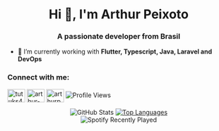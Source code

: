 <h1 align="center">Hi 👋, I'm Arthur Peixoto</h1>
<h3 align="center">A passionate developer from Brasil</h3>

- 🌱 I’m currently working with **Flutter, Typescript, Java, Laravel and DevOps**

<h3 align="left">Connect with me:</h3>
<p align="left">
<a href="https://twitter.com/tutuks4321" target="blank"><img align="center" src="https://raw.githubusercontent.com/rahuldkjain/github-profile-readme-generator/master/src/images/icons/Social/twitter.svg" alt="tutuks4321" height="30" width="40" /></a>
<a href="https://linkedin.com/in/arthur-peixoto-41304225a" target="blank"><img align="center" src="https://raw.githubusercontent.com/rahuldkjain/github-profile-readme-generator/master/src/images/icons/Social/linked-in-alt.svg" alt="arthur-peixoto-41304225a" height="30" width="40" /></a>
<a href="https://instagram.com/arthurpeixot0" target="blank"><img align="center" src="https://raw.githubusercontent.com/rahuldkjain/github-profile-readme-generator/master/src/images/icons/Social/instagram.svg" alt="arthurpeixot0" height="30" width="40" /></a>
<img src="https://komarev.com/ghpvc/?username=Arthur-Peixoto&color=blueviolet" alt="Profile Views">
</p>

<div align="center" display="flex">
<img src="https://github-readme-stats.vercel.app/api?username=Arthur-Peixoto&theme=dark&show_icons=true" alt="GitHub Stats">
<a href="https://github.com/Arthur-Peixoto/github-readme-stats">
<img src="https://github-readme-stats.vercel.app/api/top-langs/?username=Arthur-Peixoto&hide_progress=false&theme=dark&show_icons=true&locale=en&layout=compact&langs_count=10" alt="Top Languages">
</a>

</div>

<div align="center">
<img src="https://spotify-recently-played-readme.vercel.app/api?user=31lef5vzawdrhiokhjtf2unaei5e&unique=true" alt="Spotify Recently Played">
</div>


 
</div>
